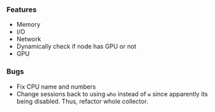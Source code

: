 ### Features
- Memory
- I/O
- Network
- Dynamically check if node has GPU or not
- GPU

### Bugs
- Fix CPU name and numbers
- Change sessions back to using `who` instead of `w` since apparently its being disabled. Thus, refactor whole collector.